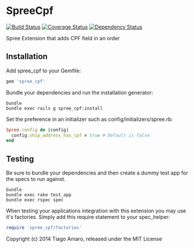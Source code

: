 SpreeCpf
========

[![Build Status](https://travis-ci.org/tiagoamaro/spree_cpf.png?branch=2-1-stable)](https://travis-ci.org/tiagoamaro/spree_cpf)
[![Coverage Status](https://coveralls.io/repos/tiagoamaro/spree_cpf/badge.png?branch=2-1-stable)](https://coveralls.io/r/tiagoamaro/spree_cpf?branch=2-1-stable)
[![Dependency Status](https://gemnasium.com/tiagoamaro/spree_cpf.png)](https://gemnasium.com/tiagoamaro/spree_cpf)

Spree Extension that adds CPF field in an order

Installation
------------

Add spree_cpf to your Gemfile:

```ruby
gem 'spree_cpf'
```

Bundle your dependencies and run the installation generator:

```shell
bundle
bundle exec rails g spree_cpf:install
```

Set the preference in an initializer such as config/initializers/spree.rb:

```ruby
Spree.config do |config|
  config.ship_address_has_cpf = true # Default is false
end
```

Testing
-------

Be sure to bundle your dependencies and then create a dummy test app for the specs to run against.

```shell
bundle
bundle exec rake test_app
bundle exec rspec spec
```

When testing your applications integration with this extension you may use it's factories.
Simply add this require statement to your spec_helper:

```ruby
require 'spree_cpf/factories'
```

Copyright (c) 2014 Tiago Amaro, released under the MIT License
